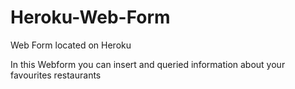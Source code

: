 # Heroku-Web-Form
Web Form located on Heroku

In this Webform you can insert and queried information about your favourites restaurants
